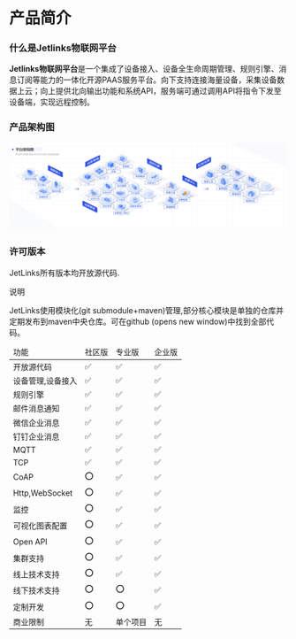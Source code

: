 
# 产品简介

<div class='divider'></div>

### 什么是Jetlinks物联网平台
**Jetlinks物联网平台**是一个集成了设备接入、设备全生命周期管理、规则引擎、消息订阅等能力的一体化开源PAAS服务平台。向下支持连接海量设备，采集设备数据上云；向上提供北向输出功能和系统API，服务端可通过调用API将指令下发至设备端，实现远程控制。

### 产品架构图
![](./img/01.png)


### 许可版本
JetLinks所有版本均开放源代码.

<div class='explanation primary'>
  <p class='explanation-title-warp'>
    <span class='iconfont icon-bangzhu explanation-icon'></span>
    <span class='explanation-title font-weight'>说明</span>
  </p>
 JetLinks使用模块化(git submodule+maven)管理,部分核心模块是单独的仓库并定期发布到maven中央仓库。可在github (opens new window)中找到全部代码。
</div>

<!-- | 功能                         | 社区版 | 专业版                    | 企业版          |
| ---------------------------- | ------ |  ------------------------- |---------|
| 开放源代码                   | ✅      | ✅                        |✅
| 设备管理,设备接入            | ✅      | ✅                         |✅
| 规则引擎                    | ✅      |  ✅                         |✅
| 邮件消息通知                | ✅      |  ✅                         |✅
| 微信企业消息                | ✅      |  ✅                         |✅
| 钉钉消息通知                | ✅      |  ✅                         |✅
| MQTT                       | ✅      |  ✅                         |✅
| TCP                        | ✅      | ✅                         |✅
| CoAP                       | ⭕      | ✅                         |✅
| Http,WebSocket(TLS)        | ⭕      |  ✅                         |✅
| 监控                        | ⭕      |  ✅                         |✅
| 可视化图表配置               | ⭕      |  ✅                         |✅
| OpenAPI,OAuth2认证           | ⭕      | ✅                         |✅
| 集群支持                     | ⭕      |  ✅                         |✅
| 线上技术支持                 | ⭕      |  ✅                         |✅
| 线下技术支持                 | ⭕      | ⭕                         |✅
| 定制开发                     | ⭕      | ⭕                         |✅
| 商业限制                    | 无       |  单个项目                   |无 -->

<table class='table'>
        <thead>
            <tr>
              <td>功能</td>
              <td>社区版</td>
              <td>专业版</td>
              <td>企业版</td>
            </tr>
        </thead>
        <tbody>
          <tr>
            <td>开放源代码</td>
            <td>✅</td>
            <td>✅</td>
            <td>✅</td>
          </tr>
          <tr>
            <td>设备管理,设备接入</td>
            <td>✅</td>
            <td>✅</td>
            <td>✅</td>
          </tr>
          <tr>
            <td>规则引擎</td>
            <td>✅</td>
            <td>✅</td>
            <td>✅</td>
          </tr>
          <tr>
            <td>邮件消息通知</td>
            <td>✅</td>
            <td>✅</td>
            <td>✅</td>
          </tr>
          <tr>
            <td>微信企业消息</td>
            <td>✅</td>
            <td>✅</td>
            <td>✅</td>
          </tr>
          <tr>
            <td>钉钉企业消息</td>
            <td>✅</td>
            <td>✅</td>
            <td>✅</td>
          </tr>
          <tr>
            <td>MQTT</td>
            <td>✅</td>
            <td>✅</td>
            <td>✅</td>
          </tr>
          <tr>
            <td>TCP</td>
            <td>✅</td>
            <td>✅</td>
            <td>✅</td>
          </tr>
           <tr>
            <td>CoAP</td>
            <td>⭕</td>
            <td>✅</td>
            <td>✅</td>
          </tr>
           <tr>
            <td>Http,WebSocket</td>
            <td>⭕</td>
            <td>✅</td>
            <td>✅</td>
          </tr>
           <tr>
            <td>监控</td>
            <td>⭕</td>
            <td>✅</td>
            <td>✅</td>
          </tr>
           <tr>
            <td>可视化图表配置</td>
            <td>⭕</td>
            <td>✅</td>
            <td>✅</td>
          </tr>
           <tr>
            <td>Open API</td>
            <td>⭕</td>
            <td>✅</td>
            <td>✅</td>
          </tr>
           <tr>
            <td>集群支持</td>
            <td>⭕</td>
            <td>✅</td>
            <td>✅</td>
          </tr>
           <tr>
            <td>线上技术支持</td>
            <td>⭕</td>
            <td>✅</td>
            <td>✅</td>
          </tr>
          <tr>
            <td>线下技术支持</td>
            <td>⭕</td>
            <td>⭕</td>
            <td>✅</td>
          </tr>
          <tr>
            <td>定制开发</td>
            <td>⭕</td>
            <td>⭕</td>
            <td>✅</td>
          </tr>
          <tr>
            <td>商业限制</td>
            <td>无</td>
            <td>单个项目</td>
            <td>无</td>
          </tr>
        </tbody>
      </table>